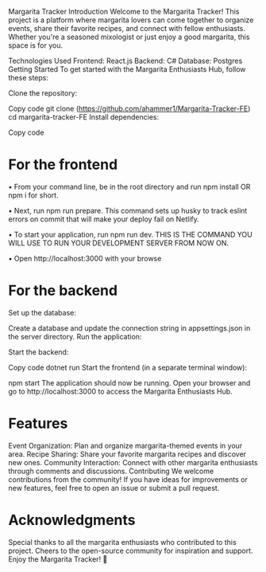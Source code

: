 Margarita Tracker
Introduction
Welcome to the Margarita Tracker! This project is a platform where margarita lovers can come together to organize events, share their favorite recipes, and connect with fellow enthusiasts. Whether you're a seasoned mixologist or just enjoy a good margarita, this space is for you.

Technologies Used
Frontend: React.js
Backend: C#
Database: Postgres
Getting Started
To get started with the Margarita Enthusiasts Hub, follow these steps:

Clone the repository:

Copy code
git clone (https://github.com/ahammer1/Margarita-Tracker-FE)
cd margarita-tracker-FE
Install dependencies:

Copy code
# For the frontend
• From your command line, be in the root directory and run npm install OR npm i for short.

• Next, run npm run prepare. This command sets up husky to track eslint errors on commit that will make your deploy fail on Netlify.

• To start your application, run npm run dev. THIS IS THE COMMAND YOU WILL USE TO RUN YOUR DEVELOPMENT SERVER FROM NOW ON.

• Open http://localhost:3000 with your browse

# For the backend
Set up the database:

Create a database and update the connection string in appsettings.json in the server directory.
Run the application:

Start the backend:

Copy code
dotnet run
Start the frontend (in a separate terminal window):

npm start
The application should now be running. Open your browser and go to http://localhost:3000 to access the Margarita Enthusiasts Hub.

# Features
Event Organization: Plan and organize margarita-themed events in your area.
Recipe Sharing: Share your favorite margarita recipes and discover new ones.
Community Interaction: Connect with other margarita enthusiasts through comments and discussions.
Contributing
We welcome contributions from the community! If you have ideas for improvements or new features, feel free to open an issue or submit a pull request.

# Acknowledgments
Special thanks to all the margarita enthusiasts who contributed to this project.
Cheers to the open-source community for inspiration and support.
Enjoy the Margarita Tracker! 🍹
